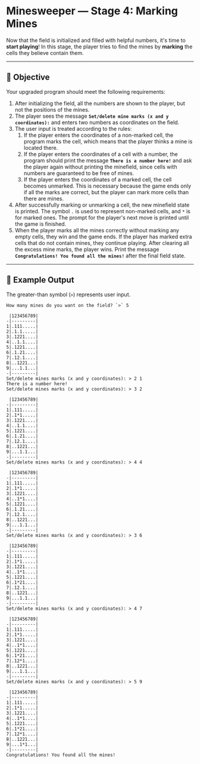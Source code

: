 # Minesweeper — Stage 4: Marking Mines

Now that the field is initialized and filled with helpful numbers, it's time to **start playing**! In this stage, the player tries to find the mines by **marking** the cells they believe contain them.

---

## 🎯 Objective

Your upgraded program should meet the following requirements:

1. After initializing the field, all the numbers are shown to the player, but not the positions of the mines.
2. The player sees the message **`Set/delete mine marks (x and y coordinates):`** and enters two numbers as coordinates on the field.
3. The user input is treated according to the rules:
   1. If the player enters the coordinates of a non-marked cell, the program marks the cell, which means that the player thinks a mine is located there.
   2. If the player enters the coordinates of a cell with a number, the program should print the message **`There is a number here!`** and ask the player again without printing the minefield, since cells with numbers are guaranteed to be free of mines.
   3. If the player enters the coordinates of a marked cell, the cell becomes unmarked. This is necessary because the game ends only if all the marks are correct, but the player can mark more cells than there are mines.
4. After successfully marking or unmarking a cell, the new minefield state is printed. The symbol `.` is used to represent non-marked cells, and `*` is for marked ones. The prompt for the player's next move is printed until the game is finished.
5. When the player marks all the mines correctly without marking any empty cells, they win and the game ends. If the player has marked extra cells that do not contain mines, they continue playing. After clearing all the excess mine marks, the player wins. Print the message **`Congratulations! You found all the mines!`** after the final field state.

---

## 🧪 Example Output

The greater-than symbol (`>`) represents user input.

```text
How many mines do you want on the field? `>` 5

 |123456789|
-|---------|
1|.111.....|
2|.1.1.....|
3|.1221....|
4|..1.1....|
5|.1221....|
6|.1.21....|
7|.12.1....|
8|..1221...|
9|...1.1...|
-|---------|
Set/delete mines marks (x and y coordinates): > 2 1
There is a number here!
Set/delete mines marks (x and y coordinates): > 3 2

 |123456789|
-|---------|
1|.111.....|
2|.1*1.....|
3|.1221....|
4|..1.1....|
5|.1221....|
6|.1.21....|
7|.12.1....|
8|..1221...|
9|...1.1...|
-|---------|
Set/delete mines marks (x and y coordinates): > 4 4

 |123456789|
-|---------|
1|.111.....|
2|.1*1.....|
3|.1221....|
4|..1*1....|
5|.1221....|
6|.1.21....|
7|.12.1....|
8|..1221...|
9|...1.1...|
-|---------|
Set/delete mines marks (x and y coordinates): > 3 6

 |123456789|
-|---------|
1|.111.....|
2|.1*1.....|
3|.1221....|
4|..1*1....|
5|.1221....|
6|.1*21....|
7|.12.1....|
8|..1221...|
9|...1.1...|
-|---------|
Set/delete mines marks (x and y coordinates): > 4 7

 |123456789|
-|---------|
1|.111.....|
2|.1*1.....|
3|.1221....|
4|..1*1....|
5|.1221....|
6|.1*21....|
7|.12*1....|
8|..1221...|
9|...1.1...|
-|---------|
Set/delete mines marks (x and y coordinates): > 5 9

 |123456789|
-|---------|
1|.111.....|
2|.1*1.....|
3|.1221....|
4|..1*1....|
5|.1221....|
6|.1*21....|
7|.12*1....|
8|..1221...|
9|...1*1...|
-|---------|
Congratulations! You found all the mines!